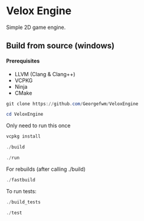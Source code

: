 # Velox Engine

Simple 2D game engine.

## Build from source (windows)

#### Prerequisites
- LLVM (Clang & Clang++)
- VCPKG
- Ninja
- CMake

```powershell
git clone https://github.com/Georgefwm/VeloxEngine
```
```powershell
cd VeloxEngine
```

Only need to run this once
```powershell
vcpkg install
```
```powershell
./build
```
```powershell
./run
```
For rebuilds (after calling ./build)
```powershell
./fastbuild
```

To run tests:
```powershell
./build_tests
```
```powershell
./test
```
